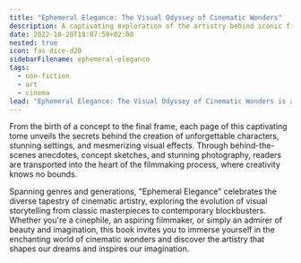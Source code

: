 ```yaml
---
title: "Ephemeral Elegance: The Visual Odyssey of Cinematic Wonders"
description: A captivating exploration of the artistry behind iconic films, offering readers a stunning glimpse into the creative process that brings movie magic to life on the screen.
date: 2022-10-20T18:07:59+02:00
nested: true
icon: fas dice-d20
sidebarFilename: ephemeral-elegance
tags:
  - non-fiction
  - art
  - cinema
lead: "Ephemeral Elegance: The Visual Odyssey of Cinematic Wonders is a breathtaking journey into the artistry and imagination behind some of cinema's most iconic films. This lavishly illustrated book delves into the intricate process of bringing movie magic to life on the screen, showcasing the brilliance of artists, designers, and visionaries who shape the visual landscape of cinema."
---
```

From the birth of a concept to the final frame, each page of this captivating tome unveils the secrets behind the creation of unforgettable characters, stunning settings, and mesmerizing visual effects. Through behind-the-scenes anecdotes, concept sketches, and stunning photography, readers are transported into the heart of the filmmaking process, where creativity knows no bounds.

Spanning genres and generations, "Ephemeral Elegance" celebrates the diverse tapestry of cinematic artistry, exploring the evolution of visual storytelling from classic masterpieces to contemporary blockbusters. Whether you're a cinephile, an aspiring filmmaker, or simply an admirer of beauty and imagination, this book invites you to immerse yourself in the enchanting world of cinematic wonders and discover the artistry that shapes our dreams and inspires our imagination.